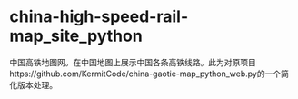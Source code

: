 # china-high-speed-rail-map_site_python
中国高铁地图网。在中国地图上展示中国各条高铁线路。此为对原项目https://github.com/KermitCode/china-gaotie-map_python_web.py的一个简化版本处理。

